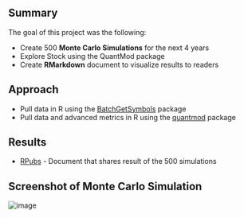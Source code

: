 ## Summary
The goal of this project was the following:
* Create 500 **Monte Carlo Simulations** for the next 4 years
* Explore Stock using the QuantMod package
* Create **RMarkdown** document to visualize results to readers

## Approach
* Pull data in R using the [BatchGetSymbols](https://cran.r-project.org/web/packages/BatchGetSymbols/BatchGetSymbols.pdf) package
* Pull data and advanced metrics in R using the [quantmod](https://cran.r-project.org/web/packages/quantmod/quantmod.pdf) package

## Results
* [RPubs](https://rpubs.com/santic_113/742266)  - Document that shares result of the 500 simulations

## Screenshot of Monte Carlo Simulation
![image](https://user-images.githubusercontent.com/43589961/111876306-9a210900-8974-11eb-854d-1bd0dce380e7.png)
